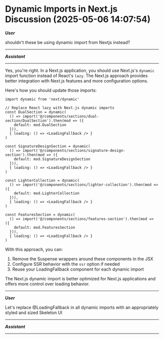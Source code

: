 <!-- Generated by SpecStory -->

# Dynamic Imports in Next.js Discussion (2025-05-06 14:07:54)

_**User**_

shouldn't these be using dynamic import from Nextjs instead?

---

_**Assistant**_



---

Yes, you're right. In a Next.js application, you should use Next.js's `dynamic` import function instead of React's `lazy`. The Next.js approach provides better integration with Next.js features and more configuration options.

Here's how you should update those imports:

```tsx
import dynamic from 'next/dynamic'

// Replace React lazy with Next.js dynamic imports
const DualSection = dynamic(
  () => import('@/components/sections/dual-section/DualSection').then(mod => ({ 
    default: mod.DualSection 
  })),
  { loading: () => <LoadingFallback /> }
)

const SignatureDesignSection = dynamic(
  () => import('@/components/sections/signature-design-section').then(mod => ({
    default: mod.SignatureDesignSection
  })),
  { loading: () => <LoadingFallback /> }
)

const LighterCollection = dynamic(
  () => import('@/components/sections/lighter-collection').then(mod => ({
    default: mod.LighterCollection
  })),
  { loading: () => <LoadingFallback /> }
)

const FeaturesSection = dynamic(
  () => import('@/components/sections/features-section').then(mod => ({
    default: mod.FeaturesSection
  })),
  { loading: () => <LoadingFallback /> }
)
```

With this approach, you can:
1. Remove the Suspense wrappers around these components in the JSX
2. Configure SSR behavior with the `ssr` option if needed
3. Reuse your LoadingFallback component for each dynamic import

The Next.js dynamic import is better optimized for Next.js applications and offers more control over loading behavior.

---

_**User**_

Let's replace @LoadingFallback in all dynamic imports with an appropriately styled and sized Skeleton UI

---

_**Assistant**_



---

